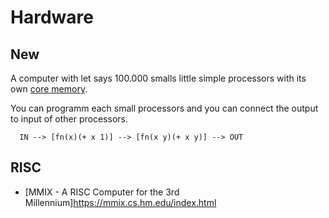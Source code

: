 # Hardware

## New

A computer with let says 100.000 smalls little simple processors with its own [core memory](https://en.wikipedia.org/wiki/Magnetic-core_memory).

You can programm each small processors and you can connect the output to input of other processors.

```
  IN --> [fn(x)(+ x 1)] --> [fn(x y)(+ x y)] --> OUT
```

## RISC

* [MMIX - A RISC Computer for the 3rd Millennium]https://mmix.cs.hm.edu/index.html
